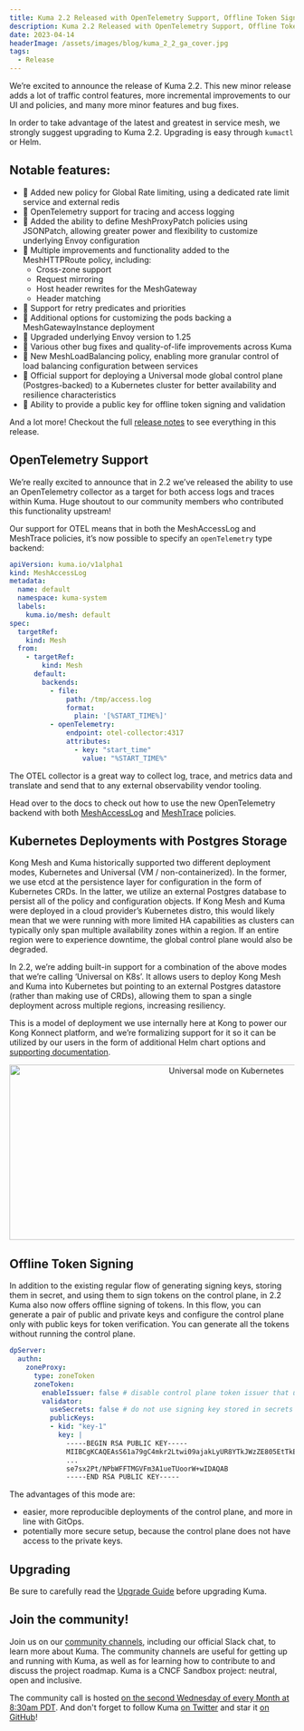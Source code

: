 ```yaml
---
title: Kuma 2.2 Released with OpenTelemetry Support, Offline Token Signing, MeshHTTPRoute Improvements and More!
description: Kuma 2.2 Released with OpenTelemetry Support, Offline Token Signing, MeshHTTPRoute Improvements and More
date: 2023-04-14
headerImage: /assets/images/blog/kuma_2_2_ga_cover.jpg
tags:
  - Release
---
```


We’re excited to announce the release of Kuma 2.2. This new minor release adds a lot of traffic control features, more incremental improvements to our UI and policies, and many more minor features and bug fixes.

In order to take advantage of the latest and greatest in service mesh, we strongly suggest upgrading to Kuma 2.2. Upgrading is easy through `kumactl` or Helm.

## Notable features:

* 🚀 Added new policy for Global Rate limiting, using a dedicated rate limit service and external redis
* 🚀 OpenTelemetry support for tracing and access logging
* 🚀 Added the ability to define MeshProxyPatch policies using JSONPatch, allowing greater power and flexibility to customize underlying Envoy configuration
* 🚀 Multiple improvements and functionality added to the MeshHTTPRoute policy, including:
  - Cross-zone support
  - Request mirroring
  - Host header rewrites for the MeshGateway
  - Header matching
* 🚀 Support for retry predicates and priorities
* 🚀 Additional options for customizing the pods backing a MeshGatewayInstance deployment
* 🚀 Upgraded underlying Envoy version to 1.25
* 🚀 Various other bug fixes and quality-of-life improvements across Kuma
* 🚀 New MeshLoadBalancing policy, enabling more granular control of load balancing configuration between services
* 🚀 Official support for deploying a Universal mode global control plane (Postgres-backed) to a Kubernetes cluster for better availability and resilience characteristics
* 🚀 Ability to provide a public key for offline token signing and validation

And a lot more! Checkout the full [release notes](https://github.com/kumahq/kuma/releases/tag/2.2.0) to see everything in this release.

## OpenTelemetry Support

We’re really excited to announce that in 2.2 we’ve released the ability to use an OpenTelemetry collector as a target for both access logs and traces within Kuma. Huge shoutout to our community members who contributed this functionality upstream! 

Our support for OTEL means that in both the MeshAccessLog and MeshTrace policies, it’s now possible to specify an `openTelemetry` type backend:

```yaml
apiVersion: kuma.io/v1alpha1
kind: MeshAccessLog
metadata:
  name: default
  namespace: kuma-system
  labels:
    kuma.io/mesh: default
spec:
  targetRef:
    kind: Mesh
  from:
    - targetRef:
        kind: Mesh
      default:
        backends:
          - file:
              path: /tmp/access.log
              format:
                plain: '[%START_TIME%]'
          - openTelemetry:
              endpoint: otel-collector:4317
              attributes:
                - key: "start_time"
                  value: "%START_TIME%"
```

The OTEL collector is a great way to collect log, trace, and metrics data and translate and send that to any external observability vendor tooling.

Head over to the docs to check out how to use the new OpenTelemetry backend with both [MeshAccessLog](https://kuma.io/docs/latest/policies/meshaccesslog/) and [MeshTrace](https://kuma.io/docs/latest/policies/meshtrace/) policies.


## Kubernetes Deployments with Postgres Storage

Kong Mesh and Kuma historically supported two different deployment modes, Kubernetes and Universal (VM / non-containerized). In the former, we use etcd at the persistence layer for configuration in the form of Kubernetes CRDs. In the latter, we utilize an external Postgres database to persist all of the policy and configuration objects. If Kong Mesh and Kuma were deployed in a cloud provider’s Kubernetes distro, this would likely mean that we were running with more limited HA capabilities as clusters can typically only span multiple availability zones within a region. If an entire region were to experience downtime, the global control plane would also be degraded.

In 2.2, we’re adding built-in support for a combination of the above modes that we’re calling ‘Universal on K8s’. It allows users to deploy Kong Mesh and Kuma into Kubernetes but pointing to an external Postgres datastore (rather than making use of CRDs), allowing them to span a single deployment across multiple regions, increasing resiliency. 

This is a model of deployment we use internally here at Kong to power our Kong Konnect platform, and we’re formalizing support for it so it can be utilized by our users in the form of additional Helm chart options and [supporting documentation](https://kuma.io/docs/latest/production/cp-deployment/multi-zone/#deploy-a-multi-zone-global-control-plane).

<center>
<img src="/assets/images/blog/kuma_2_2_universal_k8s.png" alt="Universal mode on Kubernetes" width=751px height=309px />
</center>

## Offline Token Signing

In addition to the existing regular flow of generating signing keys, storing them in secret, and using them to sign tokens on the control plane, in 2.2 Kuma also now offers offline signing of tokens. In this flow, you can generate a pair of public and private keys and configure the control plane only with public keys for token verification. You can generate all the tokens without running the control plane.

```yaml
dpServer:
  authn:
    zoneProxy:
      type: zoneToken
      zoneToken:
        enableIssuer: false # disable control plane token issuer that uses secrets
        validator:
          useSecrets: false # do not use signing key stored in secrets to validate the token
          publicKeys:
          - kid: "key-1"
            key: |
              -----BEGIN RSA PUBLIC KEY-----
              MIIBCgKCAQEAsS61a79gC4mkr2Ltwi09ajakLyUR8YTkJWzZE805EtTkEn/rL2u/
              ...
              se7sx2Pt/NPbWFFTMGVFm3A1ueTUoorW+wIDAQAB
              -----END RSA PUBLIC KEY-----
```
The advantages of this mode are:
* easier, more reproducible deployments of the control plane, and more in line with GitOps.
* potentially more secure setup, because the control plane does not have access to the private keys.

## Upgrading

Be sure to carefully read the [Upgrade Guide](https://github.com/kumahq/kuma/blob/master/UPGRADE.md) before upgrading Kuma.

## Join the community!

Join us on our [community channels](https://kuma.io/community/), including our official Slack chat, to learn more about Kuma.
The community channels are useful for getting up and running with Kuma, as well as for learning how to contribute to and discuss the project roadmap.
Kuma is a CNCF Sandbox project: neutral, open and inclusive.

The community call is hosted [on the second Wednesday of every Month at 8:30am PDT](https://kuma.io/community/).
And don't forget to follow Kuma [on Twitter](https://twitter.com/kumamesh) and star it [on GitHub](https://github.com/kumahq/kuma)!